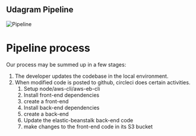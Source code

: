 ## Udagram Pipeline
![Pipeline]([Diagrams/pipeline.png](https://github.com/toqaayman/AWS-deploy/blob/main/Diagrams/pipeline.png))
# Pipeline process

Our process may be summed up in a few stages:
1. The developer updates the codebase in the local environment.
2. When modified code is posted to github, circleci does certain activities.
    1. Setup node/aws-cli/aws-eb-cli
    2. Install front-end dependencies
    3. create a front-end
    4. Install back-end dependencies
    5. create a back-end
    6. Update the elastic-beanstalk back-end code
    7. make changes to the front-end code in its S3 bucket
